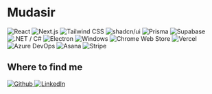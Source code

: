 # Mudasir  

<p>
  <!-- Frontend -->
  <img alt="React" src="https://img.shields.io/badge/React-20232A?style=flat&logo=react&logoColor=61DAFB" />
  <img alt="Next.js" src="https://img.shields.io/badge/Next.js-000000?style=flat&logo=nextdotjs&logoColor=white" />
  <img alt="Tailwind CSS" src="https://img.shields.io/badge/Tailwind_CSS-38B2AC?style=flat&logo=tailwind-css&logoColor=white" />
  <img alt="shadcn/ui" src="https://img.shields.io/badge/shadcn/ui-000000?style=flat&logo=shadcnui&logoColor=white" />

  <!-- Backend -->
  <img alt="Prisma" src="https://img.shields.io/badge/Prisma-2D3748?style=flat&logo=prisma&logoColor=white" />
  <img alt="Supabase" src="https://img.shields.io/badge/Supabase-3ECF8E?style=flat&logo=supabase&logoColor=white" />
  <img alt=".NET / C#" src="https://img.shields.io/badge/.NET/C%23-512BD4?style=flat&logo=dotnet&logoColor=white" />

  <!-- Desktop / Platform -->
  <img alt="Electron" src="https://img.shields.io/badge/Electron-2B2E3A?style=flat&logo=electron&logoColor=9FEAF9" />
  <img alt="Windows" src="https://custom-icon-badges.demolab.com/badge/Windows-0078D6?logo=windows11&logoColor=white" />
  <img alt="Chrome Web Store" src="https://img.shields.io/badge/Chrome_Web_Store-4285F4?style=flat&logo=google-chrome&logoColor=white" />

  <!-- DevOps / Deployment -->
  <img alt="Vercel" src="https://img.shields.io/badge/Vercel-000000?style=flat&logo=vercel&logoColor=white" />
  <img alt="Azure DevOps" src="https://custom-icon-badges.demolab.com/badge/Azure%20DevOps-0078D7?logo=azure-devops-white&logoColor=fff" />

  <!-- Tools -->
  <img alt="Asana" src="https://img.shields.io/badge/Asana-F06A6A?style=flat&logo=asana&logoColor=white" />
  <img alt="Stripe" src="https://img.shields.io/badge/Stripe-008CDD?style=flat&logo=stripe&logoColor=white" />
</p>

## Where to find me 
<div> 
  <a href="https://github.com/Readtt" target="_blank">
    <img alt="Github" src="https://img.shields.io/badge/GitHub-%2312100E.svg?&style=flat&logo=Github&logoColor=white" />
  </a>
  <a href="https://www.linkedin.com/in/mudasir-ahmed1" target="_blank">
    <img alt="LinkedIn" src="https://custom-icon-badges.demolab.com/badge/LinkedIn-0A66C2?logo=linkedin-white&logoColor=fff" />
  </a>
</p>
